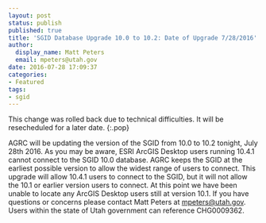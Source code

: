 ```yaml
---
layout: post
status: publish
published: true
title: 'SGID Database Upgrade 10.0 to 10.2: Date of Upgrade 7/28/2016'
author:
  display_name: Matt Peters
  email: mpeters@utah.gov
date: 2016-07-28 17:09:37
categories:
- Featured
tags:
- sgid
---
```


This change was rolled back due to technical difficulties. It will be resecheduled for a later date.
{:.pop}

AGRC will be updating the version of the SGID from 10.0 to 10.2 tonight, July 28th 2016. As you may be aware, ESRI ArcGIS Desktop users running 10.4.1 cannot connect to the SGID 10.0 database. AGRC keeps the SGID at the earliest possible version to allow the widest range of users to connect. This upgrade will allow 10.4.1 users to connect to the SGID, but it will not allow the 10.1 or earlier version users to connect. At this point we have been unable to locate any ArcGIS Desktop users still at version 10.1. If you have questions or concerns please contact Matt Peters at [mpeters@utah.gov](mailto:mpeters@utah.gov). Users within the state of Utah government can reference CHG0009362.
